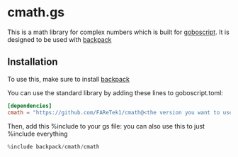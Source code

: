   # cmath.gs
  This is a math library for complex numbers which is built for [goboscript](https://github.com/aspizu/goboscript).
  It is designed to be used with [backpack](https://github.com/aspizu/backpack)
  
  ## Installation
  To use this, make sure to install [backpack](https://github.com/aspizu/backpack)
  
  You can use the standard library by adding these lines to goboscript.toml:
  ```toml
  [dependencies]
  cmath = "https://github.com/FAReTek1/cmath@<the version you want to use>"
  ```
  
  Then, add this %include to your gs file:
  you can also use this to just %include everything
  ```rs
  %include backpack/cmath/cmath
  ```
